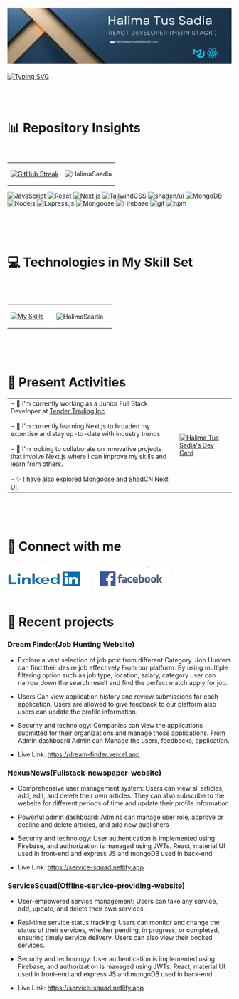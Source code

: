 ![The San Juan Mountains are beautiful!](/images/cover.png "San Juan Mountains")
<br> 
<br>
[![Typing SVG](https://readme-typing-svg.demolab.com?font=Fira+Code&size=18&duration=3000&pause=500&color=BDDFFF&vCenter=true&multiline=true&width=600&height=100&lines=Hi!+I'm+Sadia;Front-End+Focused;MERN+Stack+Developer;Passionate+about+Crafting+Web+Experiences)](https://git.io/typing-svg)

<br> 
<br>



# 📊 Repository Insights

<br>

<style>
td, th {
   border: none!important;
}
</style>




<table style="border: none; border-collapse: collapse;">

<tr>
  <td style="border: none;">

  [![GitHub Streak](https://github-readme-streak-stats.herokuapp.com?user=HalimaSaadia&theme=prussian)](https://git.io/streak-stats)

  </td>

  <td style="border: none;">
    <p align="center"> <img src="https://github-readme-stats.vercel.app/api?username=HalimaSaadia&show_icons=true&theme=tokyonight" alt="HalimaSaadia" />
  </td>
</tr>
 </table>

 <p>
  <img alt="JavaScript" src="https://img.shields.io/badge/-JavaScript-F7DF1E?style=flat-square&logo=javascript&logoColor=black" />
  <img alt="React" src="https://img.shields.io/badge/-React-45b8d8?style=flat-square&logo=react&logoColor=white" />
  <img alt="Next.js" src="https://img.shields.io/badge/-Next.js-000000?style=flat-square&logo=nextdotjs&logoColor=white" />
  <img alt="TailwindCSS" src="https://img.shields.io/badge/-TailwindCSS-38B2AC?style=flat-square&logo=tailwindcss&logoColor=white" />
  <img alt="shadcn/ui" src="https://img.shields.io/badge/-shadcn/ui-000000?style=flat-square&logo=tailwindcss&logoColor=white" />
  <img alt="MongoDB" src="https://img.shields.io/badge/-MongoDB-13aa52?style=flat-square&logo=mongodb&logoColor=white" />
  <img alt="Nodejs" src="https://img.shields.io/badge/-Nodejs-43853d?style=flat-square&logo=Node.js&logoColor=white" />
  <img alt="Express.js" src="https://img.shields.io/badge/-Express.js-000000?style=flat-square&logo=express&logoColor=white" />
  <img alt="Mongoose" src="https://img.shields.io/badge/-Mongoose-880000?style=flat-square&logo=mongoose&logoColor=white" />
  <img alt="Firebase" src="https://img.shields.io/badge/-Firebase-FFCA28?style=flat-square&logo=firebase&logoColor=white" />
  <img alt="git" src="https://img.shields.io/badge/-Git-F05032?style=flat-square&logo=git&logoColor=white" />
  <img alt="npm" src="https://img.shields.io/badge/-NPM-CB3837?style=flat-square&logo=npm&logoColor=white" />
</p>

<br>
<br>
<br>

# 💻 Technologies in My Skill Set

<br>
<br>

<table>
  <tr>
    <td>
      <div>
        <a href="https://skillicons.dev">
            <img src="https://skillicons.dev/icons?i=react,nextjs,javascript,tailwind,materialui,firebase,nodejs,expressjs,mongodb,npm,github,discord,css,html&perline=6" alt="My Skills">
        </a>
      </div>
    <td>
    <td>
      <div align="center">
        <p>
          <img  height="150px" align="center" src="https://github-readme-stats.vercel.app/api/top-langs?username=HalimaSaadia&show_icons=true&locale=en&layout=compact&theme=dark" alt="HalimaSaadia" />
        </p>
      </div>
    <td>
  </tr>
</table>

<br>
<br>
<br>
 
# 🎯 Present Activities

<table>
  <tr>
    <td valign="top">
      - 🔭 I’m currently working as a Junior Full Stack Developer at <a href="https://www.linkedin.com/company/tendertradinginc/mycompany/"> Tender Trading Inc</a>
      <br>
      <br>
      - 🌱  I’m currently learning Next.js to broaden my expertise and stay up-to-date with industry trends.
      <br>
      <br>
      - 👯 I’m looking to collaborate on innovative projects that involve Next.js where I can improve my skills and learn from others.
      <br>
      <br>
      - ✨ I have also explored Mongoose and ShadCN Next UI.
    </td>
    <td>
      <a href="https://app.daily.dev/halimatussadia">
        <img  src="https://api.daily.dev/devcards/v2/FLRIiLga8lddGEg708EJe.png?r=wdk&type=default" width="256" alt="Halima Tus Sadia's Dev Card"/>
      </a>
    </td>

  </tr>
</table>
</div>
<br>
<br>
<br>

# 🔗 Connect with me

[![An old rock in the desert](/images/icon/linkedin.png "Shiprock, New Mexico by Beau Rogers")](https://www.linkedin.com/in/halimasaadia/)&nbsp; &nbsp; &nbsp; &nbsp;
[![An old rock in the desert](/images/icon/facebook.png "Shiprock, New Mexico by Beau Rogers")](https://www.facebook.com/halima.saadiya.712)

# 🔄 Recent projects

### Dream Finder(Job Hunting Website)

- Explore a vast selection of job post from different Category. Job Hunters can find their desire job effectively From our platform. By using multiple filtering option such as job type, location, salary, category user can narrow down the search result and find the perfect match apply for job.

- Users Can view application history and review submissions for each application. Users are allowed to give feedback to our platform also users can update the profile information.

- Security and technology: Companies can view the applications submitted for their organizations and manage those applications. From Admin dashboard Admin can Manage the users, feedbacks, application.

- Live Link: https://dream-finder.vercel.app

### NexusNews(Fullstack-newspaper-website)

- Comprehensive user management system: Users can view all
  articles, add, edit, and delete their own articles. They can also
  subscribe to the website for different periods of time and update
  their profile information.

- Powerful admin dashboard: Admins can manage user role, approve
  or decline and delete articles, and add new publishers

- Security and technology: User authentication is implemented using
  Firebase, and authorization is managed using JWTs. React, material
  UI used in front-end and express JS and mongoDB used in back-end

- Live Link: https://service-squad.netlify.app

### ServiceSquad(Offline-service-providing-website)

- User-empowered service management: Users can take any service,
  add, update, and delete their own services.

- Real-time service status tracking: Users can monitor and change the
  status of their services, whether pending, in progress, or completed,
  ensuring timely service delivery. Users can also view their booked
  services.

- Security and technology: User authentication is implemented using
  Firebase, and authorization is managed using JWTs. React, material
  UI used in front-end and express JS and mongoDB used in back-end

- Live Link: https://service-squad.netlify.app
